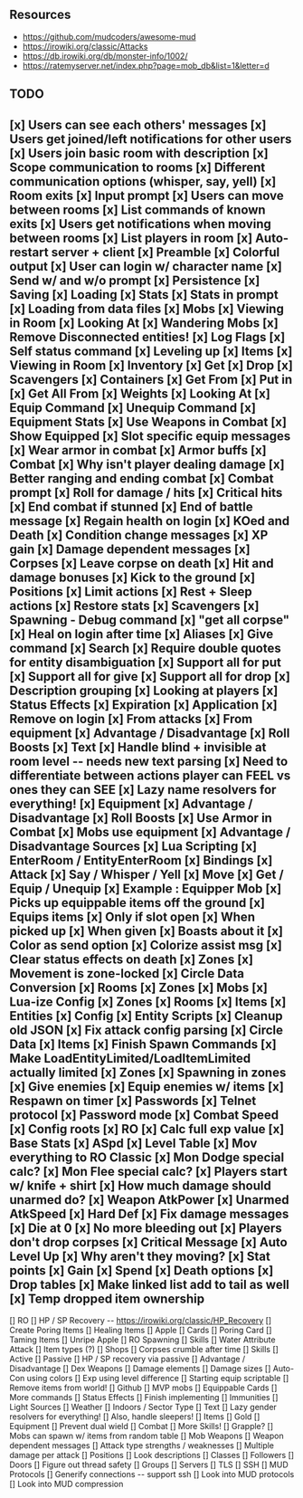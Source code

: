 ## Resources
* https://github.com/mudcoders/awesome-mud
* https://irowiki.org/classic/Attacks
* https://db.irowiki.org/db/monster-info/1002/
* https://ratemyserver.net/index.php?page=mob_db&list=1&letter=d

## TODO
[x] Users can see each others' messages
[x] Users get joined/left notifications for other users
[x] Users join basic room with description
[x] Scope communication to rooms
[x] Different communication options (whisper, say, yell)
[x] Room exits
[x] Input prompt
[x] Users can move between rooms
[x] List commands of known exits
[x] Users get notifications when moving between rooms
[x] List players in room
[x] Auto-restart server + client
[x] Preamble
[x] Colorful output 
[x] User can login w/ character name
[x] Send w/ and w/o prompt
[x] Persistence
    [x] Saving
    [x] Loading
[x] Stats
[x] Stats in prompt
[x] Loading from data files
[x] Mobs
    [x] Viewing in Room
    [x] Looking At
[x] Wandering Mobs
[x] Remove Disconnected entities!
[x] Log Flags
[x] Self status command
[x] Leveling up
[x] Items
    [x] Viewing in Room
    [x] Inventory
    [x] Get
    [x] Drop
    [x] Scavengers
    [x] Containers
    [x] Get From
    [x] Put in
    [x] Get All From
    [x] Weights
    [x] Looking At
    [x] Equip Command
    [x] Unequip Command
    [x] Equipment Stats
    [x] Use Weapons in Combat
    [x] Show Equipped
    [x] Slot specific equip messages
    [x] Wear armor in combat
    [x] Armor buffs
[x] Combat
    [x] Why isn't player dealing damage 
    [x] Better ranging and ending combat
    [x] Combat prompt
    [x] Roll for damage / hits
    [x] Critical hits
    [x] End combat if stunned
    [x] End of battle message
    [x] Regain health on login
    [x] KOed and Death
    [x] Condition change messages
    [x] XP gain
    [x] Damage dependent messages
    [x] Corpses
    [x] Leave corpse on death
    [x] Hit and damage bonuses
    [x] Kick to the ground
[x] Positions
    [x] Limit actions
    [x] Rest + Sleep actions
        [x] Restore stats
[x] Scavengers
[x] Spawning - Debug command
[x] "get all corpse"
[x] Heal on login after time
[x] Aliases
[x] Give command
[x] Search
    [x] Require double quotes for entity disambiguation
    [x] Support all for put
    [x] Support all for give
    [x] Support all for drop
[x] Description grouping
[x] Looking at players
[x] Status Effects
    [x] Expiration
    [x] Application
    [x] Remove on login
    [x] From attacks
    [x] From equipment
    [x] Advantage / Disadvantage
    [x] Roll Boosts
[x] Text
    [x] Handle blind + invisible at room level -- needs new text parsing
        [x] Need to differentiate between actions player can FEEL vs ones they can SEE
    [x] Lazy name resolvers for everything!
[x] Equipment
    [x] Advantage / Disadvantage
    [x] Roll Boosts
    [x] Use Armor in Combat
    [x] Mobs use equipment
[x] Advantage / Disadvantage Sources
[x] Lua Scripting
    [x] EnterRoom / EntityEnterRoom
    [x] Bindings
        [x] Attack
        [x] Say / Whisper / Yell
        [x] Move
        [x] Get / Equip / Unequip
    [x] Example : Equipper Mob
        [x] Picks up equippable items off the ground
        [x] Equips items
            [x] Only if slot open
            [x] When picked up
            [x] When given
        [x] Boasts about it
[x] Color as send option
[x] Colorize assist msg
[x] Clear status effects on death
[x] Zones
    [x] Movement is zone-locked
[x] Circle Data Conversion
    [x] Rooms
    [x] Zones
    [x] Mobs
[x] Lua-ize Config
    [x] Zones
    [x] Rooms
    [x] Items
    [x] Entities
        [x] Config
        [x] Entity Scripts
    [x] Cleanup old JSON
[x] Fix attack config parsing
[x] Circle Data
    [x] Items
    [x] Finish Spawn Commands
    [x] Make LoadEntityLimited/LoadItemLimited actually limited
[x] Zones
    [x] Spawning in zones
        [x] Give enemies
        [x] Equip enemies w/ items
    [x] Respawn on timer
[x] Passwords
[x] Telnet protocol
    [x] Password mode
[x] Combat Speed
[x] Config roots
[x] RO
    [x] Calc full exp value
    [x] Base Stats
    [x] ASpd
    [x] Level Table
    [x] Mov everything to RO Classic
    [x] Mon Dodge special calc?
    [x] Mon Flee special calc?
    [x] Players start w/ knife + shirt
    [x] How much damage should unarmed do?
    [x] Weapon AtkPower
    [x] Unarmed AtkSpeed
    [x] Hard Def
    [x] Fix damage messages
    [x] Die at 0
    [x] No more bleeding out
    [x] Players don't drop corpses
    [x] Critical Message
    [x] Auto Level Up
    [x] Why aren't they moving?
    [x] Stat points
        [x] Gain
        [x] Spend
    [x] Death options
    [x] Drop tables
    [x] Make linked list add to tail as well 
    [x] Temp dropped item ownership
----------------------------------------
[] RO 
    [] HP / SP Recovery -- https://irowiki.org/classic/HP_Recovery
    [] Create Poring Items
        [] Healing Items
            [] Apple
        [] Cards
            [] Poring Card
        [] Taming Items
            [] Unripe Apple
    [] RO Spawning
    [] Skills
        [] Water Attribute Attack
    [] Item types (?)
    [] Shops
    [] Corpses crumble after time
    [] Skills
        [] Active
        [] Passive
            [] HP / SP recovery via passive
    [] Advantage / Disadvantage
    [] Dex Weapons
    [] Damage elements
    [] Damage sizes
    [] Auto-Con using colors
    [] Exp using level difference
    [] Starting equip scriptable
[] Remove items from world!
[] Github
[] MVP mobs
[] Equippable Cards
[] More commands
[] Status Effects
    [] Finish implementing
    [] Immunities
[] Light Sources
    [] Weather
    [] Indoors / Sector Type
[] Text
    [] Lazy gender resolvers for everything!
    [] Also, handle sleepers!
[] Items
    [] Gold
    [] Equipment
        [] Prevent dual wield
[] Combat
    [] More Skills!
        [] Grapple?
    [] Mobs can spawn w/ items from random table
    [] Mob Weapons
    [] Weapon dependent messages
    [] Attack type strengths / weaknesses
    [] Multiple damage per attack
[] Positions
    [] Look descriptions
[] Classes
[] Followers
[] Doors
[] Figure out thread safety
[] Groups
[] Servers
    [] TLS
    [] SSH
    [] MUD Protocols
[] Generify connections -- support ssh
[] Look into MUD protocols
[] Look into MUD compression
